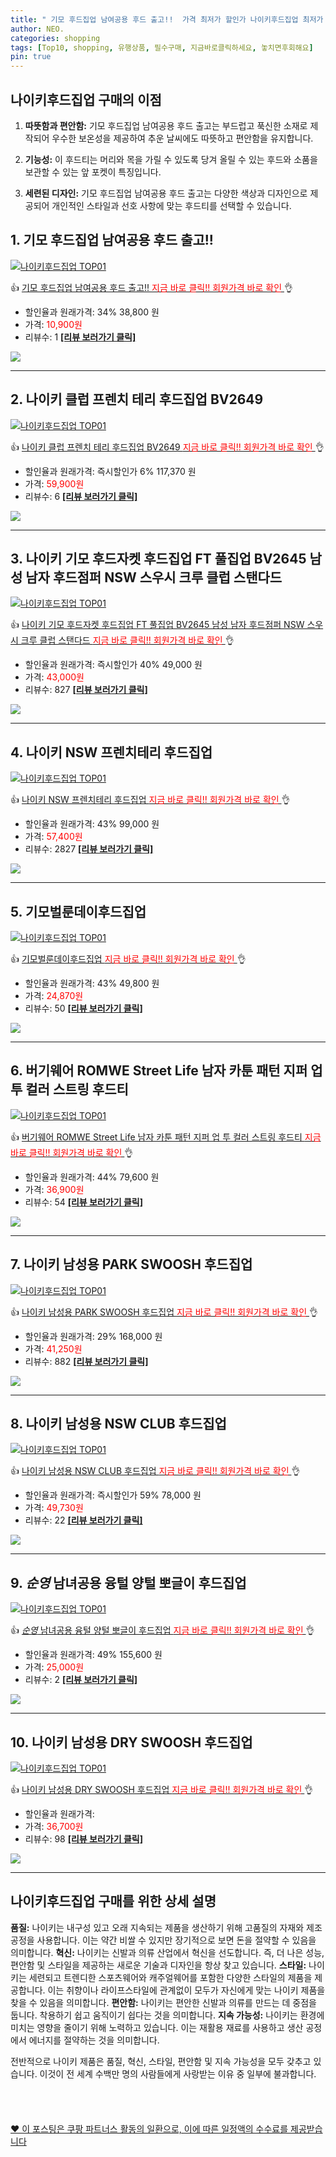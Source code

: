 ```yaml
---
title: " 기모 후드집업 남여공용 후드 출고!!  가격 최저가 할인가 나이키후드집업 최저가 추천 제품 비교"
author: NEO.
categories: shopping
tags: [Top10, shopping, 유행상품, 필수구매, 지금바로클릭하세요, 놓치면후회해요]
pin: true
---
```

## 나이키후드집업 구매의 이점
1. **따뜻함과 편안함:** 기모 후드집업 남여공용 후드 출고는 부드럽고 푹신한 소재로 제작되어 우수한 보온성을 제공하여 추운 날씨에도 따뜻하고 편안함을 유지합니다.

2. **기능성:** 이 후드티는 머리와 목을 가릴 수 있도록 당겨 올릴 수 있는 후드와 소품을 보관할 수 있는 앞 포켓이 특징입니다.

3. **세련된 디자인:** 기모 후드집업 남여공용 후드 출고는 다양한 색상과 디자인으로 제공되어 개인적인 스타일과 선호 사항에 맞는 후드티를 선택할 수 있습니다.

   

## 1.  기모 후드집업 남여공용 후드 출고!! 

[![나이키후드집업 TOP01](https://thumbnail6.coupangcdn.com/thumbnails/remote/490x490ex/image/vendor_inventory/8ca3/d894a8f0a4f1c82b3f601cff3b2fa6f6db2de7a65622640ad5349c9ecc22.jpg)](https://link.coupang.com/re/AFFSDP?lptag=AF3617701&subid=GithubCoopas&pageKey=7822040386&traceid=V0-153&itemId=21248667687&vendorItemId=88309216585)


👍 [ 기모 후드집업 남여공용 후드 출고!!  <font color=red> 지금 바로 클릭!! 회원가격 바로 확인 </font> ](https://link.coupang.com/re/AFFSDP?lptag=AF3617701&subid=GithubCoopas&pageKey=7822040386&traceid=V0-153&itemId=21248667687&vendorItemId=88309216585) 👌 


- 할인율과 원래가격: 34%  38,800   원
- 가격: <span style='color:red'>10,900원</span>
- 리뷰수: 1  [**[리뷰 보러가기 클릭]**](https://link.coupang.com/re/AFFSDP?lptag=AF3617701&subid=GithubCoopas&pageKey=7822040386&traceid=V0-153&itemId=21248667687&vendorItemId=88309216585)

[![](/discount_price.png)](https://link.coupang.com/re/AFFSDP?lptag=AF3617701&subid=GithubCoopas&pageKey=7822040386&traceid=V0-153&itemId=21248667687&vendorItemId=88309216585)

---


   

## 2.  나이키 클럽 프렌치 테리 후드집업 BV2649 

[![나이키후드집업 TOP01](https://thumbnail8.coupangcdn.com/thumbnails/remote/490x490ex/image/vendor_inventory/1cdb/8271eb7f047fd2febd651f2e8ad8e0b8c71ae40cd4768a8dad9c86f997c2.png)](https://link.coupang.com/re/AFFSDP?lptag=AF3617701&subid=GithubCoopas&pageKey=7043458193&traceid=V0-153&itemId=17426033850&vendorItemId=86753918040)


👍 [ 나이키 클럽 프렌치 테리 후드집업 BV2649  <font color=red> 지금 바로 클릭!! 회원가격 바로 확인 </font> ](https://link.coupang.com/re/AFFSDP?lptag=AF3617701&subid=GithubCoopas&pageKey=7043458193&traceid=V0-153&itemId=17426033850&vendorItemId=86753918040) 👌 


- 할인율과 원래가격: 즉시할인가 6%  117,370   원
- 가격: <span style='color:red'>59,900원</span>
- 리뷰수: 6  [**[리뷰 보러가기 클릭]**](https://link.coupang.com/re/AFFSDP?lptag=AF3617701&subid=GithubCoopas&pageKey=7043458193&traceid=V0-153&itemId=17426033850&vendorItemId=86753918040)

[![](/discount_price.png)](https://link.coupang.com/re/AFFSDP?lptag=AF3617701&subid=GithubCoopas&pageKey=7043458193&traceid=V0-153&itemId=17426033850&vendorItemId=86753918040)

---


   

## 3.  나이키 기모 후드자켓 후드집업 FT 풀집업 BV2645 남성 남자 후드점퍼 NSW 스우시 크루 클럽 스탠다드 

[![나이키후드집업 TOP01](https://thumbnail6.coupangcdn.com/thumbnails/remote/490x490ex/image/vendor_inventory/3ffa/38c23fe38a4303f4f6b0b11ec25d8a23de8fabb7cdbadb1fa7ddae74cfbb.jpg)](https://link.coupang.com/re/AFFSDP?lptag=AF3617701&subid=GithubCoopas&pageKey=7585011176&traceid=V0-153&itemId=20030577096&vendorItemId=87876009917)


👍 [ 나이키 기모 후드자켓 후드집업 FT 풀집업 BV2645 남성 남자 후드점퍼 NSW 스우시 크루 클럽 스탠다드  <font color=red> 지금 바로 클릭!! 회원가격 바로 확인 </font> ](https://link.coupang.com/re/AFFSDP?lptag=AF3617701&subid=GithubCoopas&pageKey=7585011176&traceid=V0-153&itemId=20030577096&vendorItemId=87876009917) 👌 


- 할인율과 원래가격: 즉시할인가 40%  49,000   원
- 가격: <span style='color:red'>43,000원</span>
- 리뷰수: 827  [**[리뷰 보러가기 클릭]**](https://link.coupang.com/re/AFFSDP?lptag=AF3617701&subid=GithubCoopas&pageKey=7585011176&traceid=V0-153&itemId=20030577096&vendorItemId=87876009917)

[![](/discount_price.png)](https://link.coupang.com/re/AFFSDP?lptag=AF3617701&subid=GithubCoopas&pageKey=7585011176&traceid=V0-153&itemId=20030577096&vendorItemId=87876009917)

---


   

## 4.  나이키 NSW 프렌치테리 후드집업 

[![나이키후드집업 TOP01](https://thumbnail10.coupangcdn.com/thumbnails/remote/490x490ex/image/vendor_inventory/5499/b0440caf742dc33d62980648a2e829f62f1f2c376c946d1522dace9eddab.jpg)](https://link.coupang.com/re/AFFSDP?lptag=AF3617701&subid=GithubCoopas&pageKey=6776333393&traceid=V0-153&itemId=15923472819&vendorItemId=83130729576)


👍 [ 나이키 NSW 프렌치테리 후드집업  <font color=red> 지금 바로 클릭!! 회원가격 바로 확인 </font> ](https://link.coupang.com/re/AFFSDP?lptag=AF3617701&subid=GithubCoopas&pageKey=6776333393&traceid=V0-153&itemId=15923472819&vendorItemId=83130729576) 👌 


- 할인율과 원래가격: 43%  99,000   원
- 가격: <span style='color:red'>57,400원</span>
- 리뷰수: 2827  [**[리뷰 보러가기 클릭]**](https://link.coupang.com/re/AFFSDP?lptag=AF3617701&subid=GithubCoopas&pageKey=6776333393&traceid=V0-153&itemId=15923472819&vendorItemId=83130729576)

[![](/discount_price.png)](https://link.coupang.com/re/AFFSDP?lptag=AF3617701&subid=GithubCoopas&pageKey=6776333393&traceid=V0-153&itemId=15923472819&vendorItemId=83130729576)

---


   

## 5.  기모벌룬데이후드집업 

[![나이키후드집업 TOP01](https://thumbnail6.coupangcdn.com/thumbnails/remote/490x490ex/image/vendor_inventory/a502/654da3b8de478afeb6c7dbb4232c071f4f542fae5c6bb0e92f882347a57b.jpg)](https://link.coupang.com/re/AFFSDP?lptag=AF3617701&subid=GithubCoopas&pageKey=6402633632&traceid=V0-153&itemId=13790076193&vendorItemId=78436597760)


👍 [ 기모벌룬데이후드집업  <font color=red> 지금 바로 클릭!! 회원가격 바로 확인 </font> ](https://link.coupang.com/re/AFFSDP?lptag=AF3617701&subid=GithubCoopas&pageKey=6402633632&traceid=V0-153&itemId=13790076193&vendorItemId=78436597760) 👌 


- 할인율과 원래가격: 43%  49,800   원
- 가격: <span style='color:red'>24,870원</span>
- 리뷰수: 50  [**[리뷰 보러가기 클릭]**](https://link.coupang.com/re/AFFSDP?lptag=AF3617701&subid=GithubCoopas&pageKey=6402633632&traceid=V0-153&itemId=13790076193&vendorItemId=78436597760)

[![](/discount_price.png)](https://link.coupang.com/re/AFFSDP?lptag=AF3617701&subid=GithubCoopas&pageKey=6402633632&traceid=V0-153&itemId=13790076193&vendorItemId=78436597760)

---


   

## 6.  버기웨어 ROMWE Street Life 남자 카툰 패턴 지퍼 업 투 컬러 스트링 후드티 

[![나이키후드집업 TOP01](https://thumbnail8.coupangcdn.com/thumbnails/remote/490x490ex/image/vendor_inventory/67f1/0210b942ebf3deb03b52ab646135c3830e839cd39feb0c791f400532d942.jpg)](https://link.coupang.com/re/AFFSDP?lptag=AF3617701&subid=GithubCoopas&pageKey=7690321074&traceid=V0-153&itemId=20563608943&vendorItemId=87639288141)


👍 [ 버기웨어 ROMWE Street Life 남자 카툰 패턴 지퍼 업 투 컬러 스트링 후드티  <font color=red> 지금 바로 클릭!! 회원가격 바로 확인 </font> ](https://link.coupang.com/re/AFFSDP?lptag=AF3617701&subid=GithubCoopas&pageKey=7690321074&traceid=V0-153&itemId=20563608943&vendorItemId=87639288141) 👌 


- 할인율과 원래가격: 44%  79,600   원
- 가격: <span style='color:red'>36,900원</span>
- 리뷰수: 54  [**[리뷰 보러가기 클릭]**](https://link.coupang.com/re/AFFSDP?lptag=AF3617701&subid=GithubCoopas&pageKey=7690321074&traceid=V0-153&itemId=20563608943&vendorItemId=87639288141)

[![](/discount_price.png)](https://link.coupang.com/re/AFFSDP?lptag=AF3617701&subid=GithubCoopas&pageKey=7690321074&traceid=V0-153&itemId=20563608943&vendorItemId=87639288141)

---


   

## 7.  나이키 남성용 PARK SWOOSH 후드집업 

[![나이키후드집업 TOP01](https://thumbnail6.coupangcdn.com/thumbnails/remote/490x490ex/image/rs_quotation_api/ikjoeh78/02935a9d11514b12983cf928510ab87c.jpg)](https://link.coupang.com/re/AFFSDP?lptag=AF3617701&subid=GithubCoopas&pageKey=187607202&traceid=V0-153&itemId=21412593521&vendorItemId=88468911022)


👍 [ 나이키 남성용 PARK SWOOSH 후드집업  <font color=red> 지금 바로 클릭!! 회원가격 바로 확인 </font> ](https://link.coupang.com/re/AFFSDP?lptag=AF3617701&subid=GithubCoopas&pageKey=187607202&traceid=V0-153&itemId=21412593521&vendorItemId=88468911022) 👌 


- 할인율과 원래가격: 29%  168,000   원
- 가격: <span style='color:red'>41,250원</span>
- 리뷰수: 882  [**[리뷰 보러가기 클릭]**](https://link.coupang.com/re/AFFSDP?lptag=AF3617701&subid=GithubCoopas&pageKey=187607202&traceid=V0-153&itemId=21412593521&vendorItemId=88468911022)

[![](/discount_price.png)](https://link.coupang.com/re/AFFSDP?lptag=AF3617701&subid=GithubCoopas&pageKey=187607202&traceid=V0-153&itemId=21412593521&vendorItemId=88468911022)

---


   

## 8.  나이키 남성용 NSW CLUB 후드집업 

[![나이키후드집업 TOP01](https://thumbnail10.coupangcdn.com/thumbnails/remote/490x490ex/image/rs_quotation_api/i0iq86kv/0604a9d8bf424e078459309e012d579a.jpg)](https://link.coupang.com/re/AFFSDP?lptag=AF3617701&subid=GithubCoopas&pageKey=7810278764&traceid=V0-153&itemId=21182371052&vendorItemId=88243775153)


👍 [ 나이키 남성용 NSW CLUB 후드집업  <font color=red> 지금 바로 클릭!! 회원가격 바로 확인 </font> ](https://link.coupang.com/re/AFFSDP?lptag=AF3617701&subid=GithubCoopas&pageKey=7810278764&traceid=V0-153&itemId=21182371052&vendorItemId=88243775153) 👌 


- 할인율과 원래가격: 즉시할인가 59%  78,000   원
- 가격: <span style='color:red'>49,730원</span>
- 리뷰수: 22  [**[리뷰 보러가기 클릭]**](https://link.coupang.com/re/AFFSDP?lptag=AF3617701&subid=GithubCoopas&pageKey=7810278764&traceid=V0-153&itemId=21182371052&vendorItemId=88243775153)

[![](/discount_price.png)](https://link.coupang.com/re/AFFSDP?lptag=AF3617701&subid=GithubCoopas&pageKey=7810278764&traceid=V0-153&itemId=21182371052&vendorItemId=88243775153)

---


   

## 9.  *순영* 남녀공용 융털 양털 뽀글이 후드집업 

[![나이키후드집업 TOP01](https://thumbnail6.coupangcdn.com/thumbnails/remote/490x490ex/image/vendor_inventory/dd12/339d3f07d3eff792d843d6aceeeb0a222c043517ef6497fb67d426def565.JPG)](https://link.coupang.com/re/AFFSDP?lptag=AF3617701&subid=GithubCoopas&pageKey=7745397053&traceid=V0-153&itemId=20849444637&vendorItemId=87917005943)


👍 [ *순영* 남녀공용 융털 양털 뽀글이 후드집업  <font color=red> 지금 바로 클릭!! 회원가격 바로 확인 </font> ](https://link.coupang.com/re/AFFSDP?lptag=AF3617701&subid=GithubCoopas&pageKey=7745397053&traceid=V0-153&itemId=20849444637&vendorItemId=87917005943) 👌 


- 할인율과 원래가격: 49%  155,600   원
- 가격: <span style='color:red'>25,000원</span>
- 리뷰수: 2  [**[리뷰 보러가기 클릭]**](https://link.coupang.com/re/AFFSDP?lptag=AF3617701&subid=GithubCoopas&pageKey=7745397053&traceid=V0-153&itemId=20849444637&vendorItemId=87917005943)

[![](/discount_price.png)](https://link.coupang.com/re/AFFSDP?lptag=AF3617701&subid=GithubCoopas&pageKey=7745397053&traceid=V0-153&itemId=20849444637&vendorItemId=87917005943)

---


   

## 10.  나이키 남성용 DRY SWOOSH 후드집업 

[![나이키후드집업 TOP01](https://thumbnail6.coupangcdn.com/thumbnails/remote/490x490ex/image/retail/images/2024/01/08/15/6/4857ac23-410e-44ed-a584-54c492e29849.jpg)](https://link.coupang.com/re/AFFSDP?lptag=AF3617701&subid=GithubCoopas&pageKey=7821656893&traceid=V0-153&itemId=21246850862&vendorItemId=88307434528)


👍 [ 나이키 남성용 DRY SWOOSH 후드집업  <font color=red> 지금 바로 클릭!! 회원가격 바로 확인 </font> ](https://link.coupang.com/re/AFFSDP?lptag=AF3617701&subid=GithubCoopas&pageKey=7821656893&traceid=V0-153&itemId=21246850862&vendorItemId=88307434528) 👌 


- 할인율과 원래가격: 
- 가격: <span style='color:red'>36,700원</span>
- 리뷰수: 98  [**[리뷰 보러가기 클릭]**](https://link.coupang.com/re/AFFSDP?lptag=AF3617701&subid=GithubCoopas&pageKey=7821656893&traceid=V0-153&itemId=21246850862&vendorItemId=88307434528)

[![](/discount_price.png)](https://link.coupang.com/re/AFFSDP?lptag=AF3617701&subid=GithubCoopas&pageKey=7821656893&traceid=V0-153&itemId=21246850862&vendorItemId=88307434528)

---
## 나이키후드집업 구매를 위한 상세 설명
**품질:** 나이키는 내구성 있고 오래 지속되는 제품을 생산하기 위해 고품질의 자재와 제조 공정을 사용합니다. 이는 약간 비쌀 수 있지만 장기적으로 보면 돈을 절약할 수 있음을 의미합니다.
**혁신:** 나이키는 신발과 의류 산업에서 혁신을 선도합니다. 즉, 더 나은 성능, 편안함 및 스타일을 제공하는 새로운 기술과 디자인을 항상 찾고 있습니다.
**스타일:** 나이키는 세련되고 트렌디한 스포츠웨어와 캐주얼웨어를 포함한 다양한 스타일의 제품을 제공합니다. 이는 취향이나 라이프스타일에 관계없이 모두가 자신에게 맞는 나이키 제품을 찾을 수 있음을 의미합니다.
**편안함:** 나이키는 편안한 신발과 의류를 만드는 데 중점을 둡니다. 착용하기 쉽고 움직이기 쉽다는 것을 의미합니다.
**지속 가능성:** 나이키는 환경에 미치는 영향을 줄이기 위해 노력하고 있습니다. 이는 재활용 재료를 사용하고 생산 공정에서 에너지를 절약하는 것을 의미합니다.

전반적으로 나이키 제품은 품질, 혁신, 스타일, 편안함 및 지속 가능성을 모두 갖추고 있습니다. 이것이 전 세계 수백만 명의 사람들에게 사랑받는 이유 중 일부에 불과합니다.<br><br><br><br><br> [ ❤  이 포스팅은 쿠팡 파트너스 활동의 일환으로, 이에 따른 일정액의 수수료를 제공받습니다](https://link.coupang.com/a/bcEFyh)